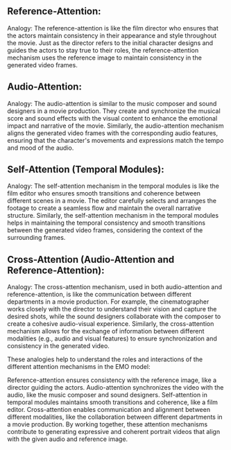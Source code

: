 ## Reference-Attention: 
Analogy: The reference-attention is like the film director who ensures that the actors maintain consistency in their appearance and style throughout the movie. Just as the director refers to the initial character designs and guides the actors to stay true to their roles, the reference-attention mechanism uses the reference image to maintain consistency in the generated video frames.
## Audio-Attention: 
Analogy: The audio-attention is similar to the music composer and sound designers in a movie production. They create and synchronize the musical score and sound effects with the visual content to enhance the emotional impact and narrative of the movie. Similarly, the audio-attention mechanism aligns the generated video frames with the corresponding audio features, ensuring that the character's movements and expressions match the tempo and mood of the audio.
## Self-Attention (Temporal Modules):
 Analogy: The self-attention mechanism in the temporal modules is like the film editor who ensures smooth transitions and coherence between different scenes in a movie. The editor carefully selects and arranges the footage to create a seamless flow and maintain the overall narrative structure. Similarly, the self-attention mechanism in the temporal modules helps in maintaining the temporal consistency and smooth transitions between the generated video frames, considering the context of the surrounding frames.
## Cross-Attention (Audio-Attention and Reference-Attention):
 Analogy: The cross-attention mechanism, used in both audio-attention and reference-attention, is like the communication between different departments in a movie production. For example, the cinematographer works closely with the director to understand their vision and capture the desired shots, while the sound designers collaborate with the composer to create a cohesive audio-visual experience. Similarly, the cross-attention mechanism allows for the exchange of information between different modalities (e.g., audio and visual features) to ensure synchronization and consistency in the generated video.
 
These analogies help to understand the roles and interactions of the different attention mechanisms in the EMO model:

Reference-attention ensures consistency with the reference image, like a director guiding the actors.
Audio-attention synchronizes the video with the audio, like the music composer and sound designers.
Self-attention in temporal modules maintains smooth transitions and coherence, like a film editor.
Cross-attention enables communication and alignment between different modalities, like the collaboration between different departments in a movie production.
By working together, these attention mechanisms contribute to generating expressive and coherent portrait videos that align with the given audio and reference image.